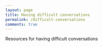 ```yaml
---
layout: page
title: Having difficult conversations 
permalink: /difficult-conversations
comments: true
---
```

Resources for having difficult conversations
